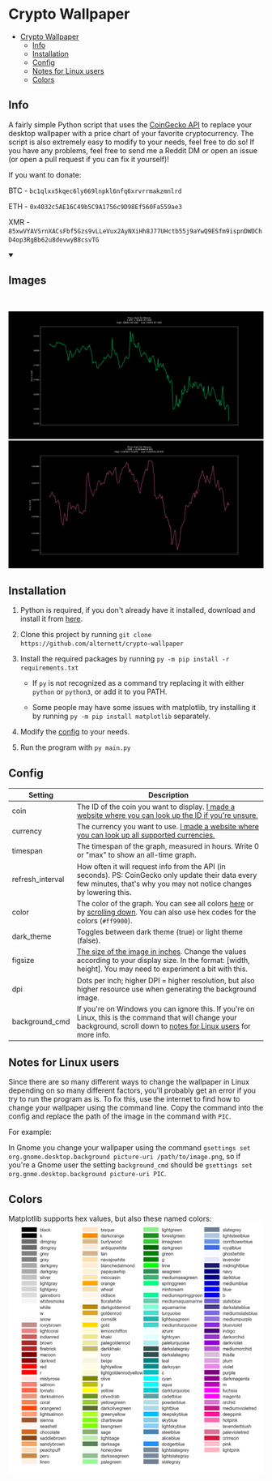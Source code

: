 # Crypto Wallpaper

- [Crypto Wallpaper](#crypto-wallpaper)
  - [Info](#info)
  - [Installation](#installation)
  - [Config](#config)
  - [Notes for Linux users](#notes-for-linux-users)
  - [Colors](#colors)

## Info
A fairly simple Python script that uses the [CoinGecko API](https://www.coingecko.com/en/api) to replace your desktop wallpaper with a price chart of your favorite cryptocurrency. The script is also extremely easy to modify to your needs, feel free to do so! If you have any problems, feel free to send me a Reddit DM or open an issue (or open a pull request if you can fix it yourself)!

If you want to donate:

BTC - `bc1qlxx5kqec6ly669lnpkl6nfq6xrvrrmakzmnlrd`

ETH - `0x4032c5AE16C49b5C9A1756c9D98Ef560Fa559ae3`

XMR - `85xwVYAVSrnXACsFbf5Gzs9vLLeVux2AyNXiHh8J77UHctb55j9aYwQ9ESfm9ispnDWDChD4op3RgBb62u8devwyB8csvTG`

<details open>
<summary><h2>Images</h2></summary>
<br>

![How it can look](example1.png)
![How it can look](example2.png)
</details>

## Installation
1. Python is required, if you don't already have it installed, download and install it from [here](https://www.python.org/downloads/).
2. Clone this project by running `git clone https://github.com/alternett/crypto-wallpaper`
3. Install the required packages by running `py -m pip install -r requirements.txt`
   
   * If `py` is not recognized as a command try replacing it with either `python` or `python3`, or add it to you PATH.
   
   * Some people may have some issues with matplotlib, try installing it by running `py -m pip install matplotlib` separately.

4. Modify the [config](#config) to your needs.
5. Run the program with `py main.py`

## Config
Setting          | Description
-----------------|------------
coin             | The ID of the coin you want to display. [I made a website where you can look up the ID if you're unsure.](https://alternett.github.io/coins)
currency         | The currency you want to use. [I made a website where you can look up all supported currencies.](https://alternett.github.io/currencies)
timespan         | The timespan of the graph, measured in hours. Write 0 or "max" to show an all-time graph.
refresh_interval | How often it will request info from the API (in seconds). PS: CoinGecko only update their data every few minutes, that's why you may not notice changes by lowering this.
color            | The color of the graph. You can see all colors [here](https://matplotlib.org/stable/gallery/color/named_colors.html) or by [scrolling down](#colors). You can also use hex codes for the colors (`#ff9900`).
dark_theme       | Toggles between dark theme (true) or light theme (false).
figsize          | [The size of the image in inches](https://matplotlib.org/3.1.1/api/_as_gen/matplotlib.pyplot.figure.html). Change the values according to your display size. In the format: [width, height]. You may need to experiment a bit with this.
dpi              | Dots per inch; higher DPI = higher resolution, but also higher resource use when generating the background image.
background_cmd   | If you're on Windows you can ignore this. If you're on Linux, this is the command that will change your background, scroll down to [notes for Linux users](#notes-for-linux-users) for more info.

## Notes for Linux users
Since there are so many different ways to change the wallpaper in Linux depending on so many different factors, you'll probably get an error if you try to run the program as is. To fix this, use the internet to find how to change your wallpaper using the command line. Copy the command into the config and replace the path of the image in the command with `PIC`. 

For example:

In Gnome you change your wallpaper using the command `gsettings set org.gnome.desktop.background picture-uri /path/to/image.png`, so if you're a Gnome user the setting `background_cmd` should be `gsettings set org.gnme.desktop.background picture-uri PIC`.

## Colors
Matplotlib supports hex values, but also these named colors:
![Colors](colors.png)